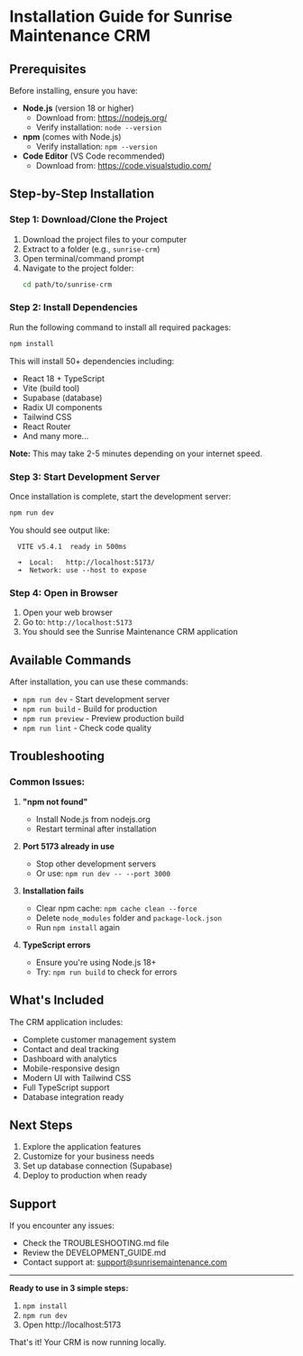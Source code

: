 # Installation Guide for Sunrise Maintenance CRM

## Prerequisites

Before installing, ensure you have:

- **Node.js** (version 18 or higher)
  - Download from: https://nodejs.org/
  - Verify installation: `node --version`
- **npm** (comes with Node.js)
  - Verify installation: `npm --version`
- **Code Editor** (VS Code recommended)
  - Download from: https://code.visualstudio.com/

## Step-by-Step Installation

### Step 1: Download/Clone the Project

1. Download the project files to your computer
2. Extract to a folder (e.g., `sunrise-crm`)
3. Open terminal/command prompt
4. Navigate to the project folder:
   ```bash
   cd path/to/sunrise-crm
   ```

### Step 2: Install Dependencies

Run the following command to install all required packages:

```bash
npm install
```

This will install 50+ dependencies including:
- React 18 + TypeScript
- Vite (build tool)
- Supabase (database)
- Radix UI components
- Tailwind CSS
- React Router
- And many more...

**Note:** This may take 2-5 minutes depending on your internet speed.

### Step 3: Start Development Server

Once installation is complete, start the development server:

```bash
npm run dev
```

You should see output like:
```
  VITE v5.4.1  ready in 500ms

  ➜  Local:   http://localhost:5173/
  ➜  Network: use --host to expose
```

### Step 4: Open in Browser

1. Open your web browser
2. Go to: `http://localhost:5173`
3. You should see the Sunrise Maintenance CRM application

## Available Commands

After installation, you can use these commands:

- `npm run dev` - Start development server
- `npm run build` - Build for production
- `npm run preview` - Preview production build
- `npm run lint` - Check code quality

## Troubleshooting

### Common Issues:

1. **"npm not found"**
   - Install Node.js from nodejs.org
   - Restart terminal after installation

2. **Port 5173 already in use**
   - Stop other development servers
   - Or use: `npm run dev -- --port 3000`

3. **Installation fails**
   - Clear npm cache: `npm cache clean --force`
   - Delete `node_modules` folder and `package-lock.json`
   - Run `npm install` again

4. **TypeScript errors**
   - Ensure you're using Node.js 18+
   - Try: `npm run build` to check for errors

## What's Included

The CRM application includes:
- Complete customer management system
- Contact and deal tracking
- Dashboard with analytics
- Mobile-responsive design
- Modern UI with Tailwind CSS
- Full TypeScript support
- Database integration ready

## Next Steps

1. Explore the application features
2. Customize for your business needs
3. Set up database connection (Supabase)
4. Deploy to production when ready

## Support

If you encounter any issues:
- Check the TROUBLESHOOTING.md file
- Review the DEVELOPMENT_GUIDE.md
- Contact support at: support@sunrisemaintenance.com

---

**Ready to use in 3 simple steps:**
1. `npm install`
2. `npm run dev`
3. Open http://localhost:5173

That's it! Your CRM is now running locally.